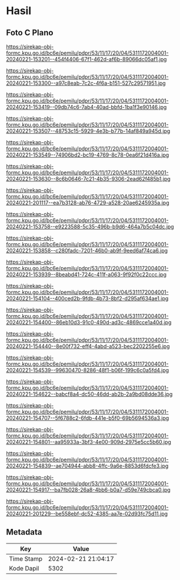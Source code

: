 # Hasil

## Foto C Plano

https://sirekap-obj-formc.kpu.go.id/bc6e/pemilu/pdpr/53/11/17/20/04/5311172004001-20240221-153201--454f4406-67f1-462d-af6b-89066dc05af1.jpg

https://sirekap-obj-formc.kpu.go.id/bc6e/pemilu/pdpr/53/11/17/20/04/5311172004001-20240221-153300--a97c8eab-7c2c-4f6a-b151-527c29571951.jpg

https://sirekap-obj-formc.kpu.go.id/bc6e/pemilu/pdpr/53/11/17/20/04/5311172004001-20240221-153419--09db74c6-7ab4-40ad-bbfd-1ba1f3e90146.jpg

https://sirekap-obj-formc.kpu.go.id/bc6e/pemilu/pdpr/53/11/17/20/04/5311172004001-20240221-153507--48753c15-5929-4e3b-b77b-14af849a945d.jpg

https://sirekap-obj-formc.kpu.go.id/bc6e/pemilu/pdpr/53/11/17/20/04/5311172004001-20240221-153549--74906bd2-bc19-4769-8c78-0ea6f21d416a.jpg

https://sirekap-obj-formc.kpu.go.id/bc6e/pemilu/pdpr/53/11/17/20/04/5311172004001-20240221-153630--8c6b0646-7c21-4b35-9306-2ead62f485b1.jpg

https://sirekap-obj-formc.kpu.go.id/bc6e/pemilu/pdpr/53/11/17/20/04/5311172004001-20240221-201117--ea7b3128-ab76-4729-a528-20ae6245935a.jpg

https://sirekap-obj-formc.kpu.go.id/bc6e/pemilu/pdpr/53/11/17/20/04/5311172004001-20240221-153758--e9223588-5c35-496b-b9d6-464a7b5c04dc.jpg

https://sirekap-obj-formc.kpu.go.id/bc6e/pemilu/pdpr/53/11/17/20/04/5311172004001-20240221-153858--c280fadc-7201-46b0-ab9f-9eed6af74ca6.jpg

https://sirekap-obj-formc.kpu.go.id/bc6e/pemilu/pdpr/53/11/17/20/04/5311172004001-20240221-153939--8beabd41-724c-411f-a063-9f92f0c22ccc.jpg

https://sirekap-obj-formc.kpu.go.id/bc6e/pemilu/pdpr/53/11/17/20/04/5311172004001-20240221-154104--400ced2b-9fdb-4b73-8bf2-d295af634ae1.jpg

https://sirekap-obj-formc.kpu.go.id/bc6e/pemilu/pdpr/53/11/17/20/04/5311172004001-20240221-154400--86eb10d3-91c0-490d-ad3c-4869cce1a40d.jpg

https://sirekap-obj-formc.kpu.go.id/bc6e/pemilu/pdpr/53/11/17/20/04/5311172004001-20240221-154440--8e00f732-eff4-4abd-a523-bec2202255e6.jpg

https://sirekap-obj-formc.kpu.go.id/bc6e/pemilu/pdpr/53/11/17/20/04/5311172004001-20240221-154539--99630470-8286-48f1-b06f-199c6c0a5fd4.jpg

https://sirekap-obj-formc.kpu.go.id/bc6e/pemilu/pdpr/53/11/17/20/04/5311172004001-20240221-154622--babcf8a4-dc50-46dd-ab2b-2a9bd08dde36.jpg

https://sirekap-obj-formc.kpu.go.id/bc6e/pemilu/pdpr/53/11/17/20/04/5311172004001-20240221-154707--5f6788c2-6fdb-441e-b5f0-69b5694536a3.jpg

https://sirekap-obj-formc.kpu.go.id/bc6e/pemilu/pdpr/53/11/17/20/04/5311172004001-20240221-154801--aa95933a-3bf3-4e00-909d-2975e5cc5b60.jpg

https://sirekap-obj-formc.kpu.go.id/bc6e/pemilu/pdpr/53/11/17/20/04/5311172004001-20240221-154839--ae704944-abb8-4ffc-9a6e-8853d6fdcfe3.jpg

https://sirekap-obj-formc.kpu.go.id/bc6e/pemilu/pdpr/53/11/17/20/04/5311172004001-20240221-154917--ba7fb028-26a8-4bb6-b0a7-d59e749cbca0.jpg

https://sirekap-obj-formc.kpu.go.id/bc6e/pemilu/pdpr/53/11/17/20/04/5311172004001-20240221-201229--be558ebf-dc52-4385-aa7e-02d93fc75d11.jpg


## Metadata

| Key        | Value               |
| ---------- | ------------------- |
| Time Stamp | 2024-02-21 21:04:17 |
| Kode Dapil | 5302                |



